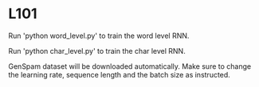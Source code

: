 # L101

Run 'python word_level.py' to train the word level RNN. 

Run 'python char_level.py' to train the char level RNN. 

GenSpam dataset will be downloaded automatically. Make sure to change the learning rate, sequence length and the batch size as instructed.
